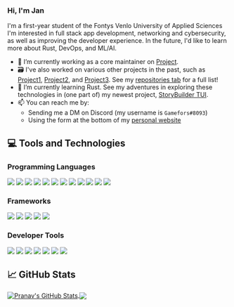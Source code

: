 ### Hi, I'm Jan

I'm a first-year student of the Fontys Venlo University of Applied Sciences
I'm interested in full stack app development, networking and cybersecurity, as
well as improving the developer experience. In the future, I'd like to learn
more about Rust, DevOps, and ML/AI.

- 🔭 I’m currently working as a core maintainer on
  [Project](https://github.com/gamefors/Project).
- 🗃️ I've also worked on various other projects in the past, such as
  [Project1](https://github.com/gamefors/Project1), [Project2](https://github.com/gamefors/Project2), and
  [Project3](https://github.com/gamefors/Project3). See my [repositories
  tab](https://github.com/gamefors?tab=repositories) for a full list!
- 🌱 I’m currently learning Rust. See my adventures in exploring
  these technologies in (one part of) my newest project, [StoryBuilder
  TUI](https://github.com/gamefors/rusttest).
- 📫 You can reach me by:
  - Sending me a DM on Discord (my username is `Gamefors#8093`)
  - Using the form at the bottom of my [personal
    website](https://gmfs.io/)

## 💻 Tools and Technologies

### Programming Languages

![](https://img.shields.io/badge/Python-informational?style=flat&logo=Python&logoColor=white&color=2bbc8a)
![](https://img.shields.io/badge/TypeScript-informational?style=flat&logo=TypeScript&logoColor=white&color=2bbc8a)
![](https://img.shields.io/badge/JavaScript-informational?style=flat&logo=JavaScript&logoColor=white&color=2bbc8a)
![](https://img.shields.io/badge/Lua-informational?style=flat&logo=Lua&logoColor=white&color=2bbc8a)
![](https://img.shields.io/badge/HTML5-informational?style=flat&logo=HTML5&logoColor=white&color=2bbc8a)
![](https://img.shields.io/badge/CSS3-informational?style=flat&logo=CSS3&logoColor=white&color=2bbc8a)
![](https://img.shields.io/badge/C-informational?style=flat&logo=C&logoColor=white&color=2bbc8a)
![](https://img.shields.io/badge/C++-informational?style=flat&logo=C++&logoColor=white&color=2bbc8a)
![](https://img.shields.io/badge/Ruby-informational?style=flat&logo=Ruby&logoColor=white&color=2bbc8a)
![](https://img.shields.io/badge/Golang-informational?style=flat&logo=Go&logoColor=white&color=2bbc8a)
![](https://img.shields.io/badge/Rust-informational?style=flat&logo=Rust&logoColor=white&color=2bbc8a)
![](https://img.shields.io/badge/Bash-informational?style=flat&logo=GNUBash&logoColor=white&color=2bbc8a)

### Frameworks

![](https://img.shields.io/badge/Web-Flask-informational?style=flat&logo=Flask&logoColor=white&color=2bbc8a)
![](https://img.shields.io/badge/Web-Ruby_On_Rails-informational?style=flat&logo=RubyOnRails&logoColor=white&color=2bbc8a)
![](https://img.shields.io/badge/Web-Express-informational?style=flat&logo=Express&logoColor=white&color=2bbc8a)
![](https://img.shields.io/badge/Front_End-React-informational?style=flat&logo=React&logoColor=white&color=2bbc8a)
![](https://img.shields.io/badge/Discord_Bot-Discord.js-informational?style=flat&logo=Discord&logoColor=white&color=2bbc8a)

### Developer Tools

![](https://img.shields.io/badge/Editor-Neovim-informational?style=flat&logo=Neovim&logoColor=white&color=2bbc8a)
![](https://img.shields.io/badge/OS-Arch_Linux-informational?style=flat&logo=ArchLinux&logoColor=white&color=2bbc8a)
![](https://img.shields.io/badge/OS-Ubuntu-informational?style=flat&logo=Ubuntu&logoColor=white&color=2bbc8a)
![](https://img.shields.io/badge/Dev_Tool-zsh-informational?style=flat&logo=GNUBash&logoColor=white&color=2bbc8a)
![](https://img.shields.io/badge/Dev_Tool-Docker-informational?style=flat&logo=Docker&logoColor=white&color=2bbc8a)
![](https://img.shields.io/badge/Dev_Tool-Git-informational?style=flat&logo=Git&logoColor=white&color=2bbc8a)
![](https://img.shields.io/badge/Dev_Tool-Virtual_Machines-informational?style=flat&logo=VirtualBox&logoColor=white&color=2bbc8a)

## 📈 GitHub Stats

<a href="https://github.com/gamefors/gamefors"> <img align="center"
src="https://github-readme-stats.vercel.app/api?username=gamefors&show_icons=true&line_height=27&count_private=true&title_color=ffffff&text_color=c9cacc&icon_color=2bbc8a&bg_color=1d1f21"
alt="Pranav's GitHub Stats" /> </a> <a
href="https://github.com/gamefors/gamefors"> <img align="center"
src="https://github-readme-stats.vercel.app/api/top-langs/?username=gamefors&hide=html,javascript&title_color=ffffff&text_color=c9cacc&icon_color=2bbc8a&bg_color=1d1f21&langs_count=3"
/> </a>
